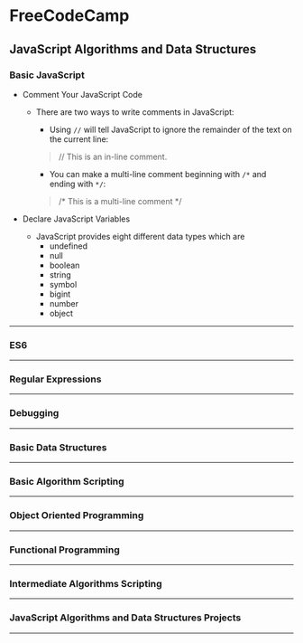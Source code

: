 # FreeCodeCamp
## JavaScript Algorithms and Data Structures

### Basic JavaScript
- Comment Your JavaScript Code
    - There are two ways to write comments in JavaScript: 
        - Using `//` will tell JavaScript to ignore the remainder of the text on the current line:  


        > // This is an in-line comment.  


        - You can make a multi-line comment beginning with `/*` and ending with `*/`:

        > /* This is a multi-line comment */

- Declare JavaScript Variables
    - JavaScript provides eight different data types which are
        - undefined
        - null
        - boolean
        - string
        - symbol
        - bigint
        - number
        - object

----
### ES6

----
### Regular Expressions

----
### Debugging

----
### Basic Data Structures

----
### Basic Algorithm Scripting

----
### Object Oriented Programming

----
### Functional Programming

----
### Intermediate Algorithms Scripting

----
### JavaScript Algorithms and Data Structures Projects

----
